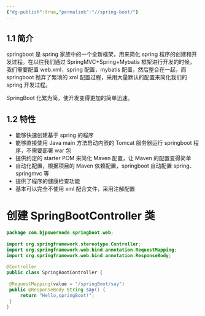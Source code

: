 ```yaml
---
{"dg-publish":true,"permalink":"//spring-boot/"}
---
```


## 1.1 简介
springboot 是 spring 家族中的一个全新框架，用来简化 spring 程序的创建和开发过程。在以往我们通过 SpringMVC+Spring+Mybatis 框架进行开发的时候，我们需要配置 web.xml，spring 配置，mybatis 配置，然后整合在一起，而 springboot 抛弃了繁琐的 xml 配置过程，采用大量默认的配置来简化我们的 spring 开发过程。

SpringBoot 化繁为简，使开发变得更加的简单迅速。
## 1.2 特性
-   能够快速创建基于 spring 的程序
-   能够直接使用 Java main 方法启动内嵌的 Tomcat 服务器运行 springboot 程序，不需要部署 war 包
-   提供约定的 starter POM 来简化 Maven 配置，让 Maven 的配置变得简单
-   自动化配置，根据项目的 Maven 依赖配置，springboot 自动配置 spring、springmvc 等
-   提供了程序的健康检查功能
-   基本可以完全不使用 xml 配合文件，采用注解配置

# 创建 SpringBootController 类
```java
package com.bjpowernode.springboot.web; 
 
import org.springframework.stereotype.Controller; 
import org.springframework.web.bind.annotation.RequestMapping; 
import org.springframework.web.bind.annotation.ResponseBody; 
 
@Controller 
public class SpringBootController { 
 
 @RequestMapping(value = "/springBoot/say") 
 public @ResponseBody String say() { 
     return "Hello,springBoot!"; 
 } 
} 
```